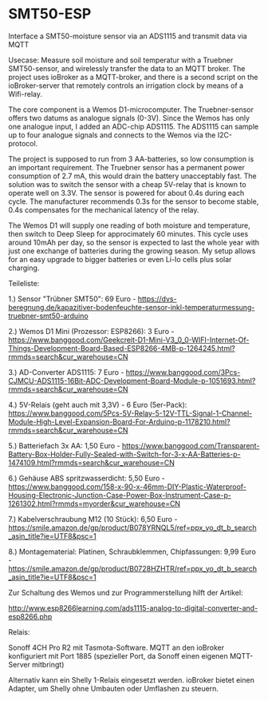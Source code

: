 # SMT50-ESP
Interface a SMT50-moisture sensor via an ADS1115 and transmit data via MQTT

Usecase: Measure soil moisture and soil temperatur with a Truebner SMT50-sensor, and wirelessly transfer the data to an MQTT broker. The project uses ioBroker as a MQTT-broker, and there is a second script on the ioBroker-server that remotely controls an irrigation clock by means of a Wifi-relay.

The core component is a Wemos D1-microcomputer. The Truebner-sensor offers two datums as analogue signals (0-3V). Since the Wemos has only one analogue input, I added an ADC-chip ADS1115. The ADS1115 can sample up to four analogue signals and connects to the Wemos via the I2C-protocol.

The project is supposed to run from 3 AA-batteries, so low consumption is an important requirement. The Truebner sensor has a permanent power consumption of 2.7 mA, this would drain the battery unacceptably fast. The solution was to switch the sensor with a cheap 5V-relay that is known to operate well on 3.3V. The sensor is powered for about 0.4s during each cycle. The manufacturer recommends 0.3s for the sensor to become stable, 0.4s compensates for the mechanical latency of the relay.

The Wemos D1 will supply one reading of both moisture and temperature, then switch to Deep Sleep for approcimately 60 minutes. This cycle uses around 10mAh per day, so the sensor is expected to last the whole year with just one exchange of batteries during the growing season. My setup allows for an easy upgrade to bigger batteries or even Li-Io cells plus solar charging.

Teileliste:

1.) Sensor "Trübner SMT50": 69 Euro - https://dvs-beregnung.de/kapazitiver-bodenfeuchte-sensor-inkl-temperaturmessung-truebner-smt50-arduino

2.) Wemos D1 Mini (Prozessor: ESP8266): 3 Euro - https://www.banggood.com/Geekcreit-D1-Mini-V3_0_0-WIFI-Internet-Of-Things-Development-Board-Based-ESP8266-4MB-p-1264245.html?rmmds=search&cur_warehouse=CN

3.) AD-Converter ADS1115: 7 Euro - https://www.banggood.com/3Pcs-CJMCU-ADS1115-16Bit-ADC-Development-Board-Module-p-1051693.html?rmmds=search&cur_warehouse=CN

4.) 5V-Relais (geht auch mit 3,3V) - 6 Euro (5er-Pack): https://www.banggood.com/5Pcs-5V-Relay-5-12V-TTL-Signal-1-Channel-Module-High-Level-Expansion-Board-For-Arduino-p-1178210.html?rmmds=search&cur_warehouse=CN​​

5.) Batteriefach 3x AA: 1,50 Euro - https://www.banggood.com/Transparent-Battery-Box-Holder-Fully-Sealed-with-Switch-for-3-x-AA-Batteries-p-1474109.html?rmmds=search&cur_warehouse=CN​

6.)​​​ Gehäuse ABS spritzwasserdicht: 5,50 Euro - https://www.banggood.com/158-x-90-x-46mm-DIY-Plastic-Waterproof-Housing-Electronic-Junction-Case-Power-Box-Instrument-Case-p-1261302.html?rmmds=myorder&cur_warehouse=CN

7.) Kabelverschraubung M12 (10 Stück): 6,50 Euro - https://smile.amazon.de/gp/product/B078YRNQL5/ref=ppx_yo_dt_b_search_asin_title?ie=UTF8&psc=1​

8.) Montagematerial: Platinen, Schraubklemmen, Chipfassungen: 9,99 Euro - https://smile.amazon.de/gp/product/B0728HZHTR/ref=ppx_yo_dt_b_search_asin_title?ie=UTF8&psc=1​


Zur Schaltung des Wemos und zur Programmerstellung hilft der Artikel:

http://www.esp8266learning.com/ads1115-analog-to-digital-converter-and-esp8266.php​

Relais:

Sonoff 4CH Pro R2 mit Tasmota-Software. MQTT an den ioBroker konfiguriert mit Port 1885 (spezieller Port, da Sonoff einen eigenen MQTT-Server mitbringt)

Alternativ kann ein Shelly 1-Relais eingesetzt werden. ioBroker bietet einen Adapter, um Shelly ohne Umbauten oder Umflashen zu steuern.
